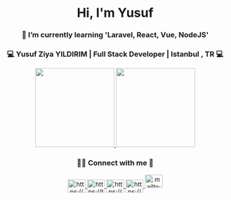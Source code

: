 <div align="center">
    <h1>Hi, I'm Yusuf</h1>
    <h3>🌱 I’m currently learning 'Laravel, React, Vue, NodeJS'</>
</div>



<div align="center">
    <h3>
       💻  Yusuf Ziya YILDIRIM | Full Stack Developer |  Istanbul , TR 💻 
    </h3>
    <a href="https://github.com/yusufziyayildirim">
        <img height="180em" src="https://github-readme-stats-eight-theta.vercel.app/api?username=yusufziyayildirim&show_icons=true&theme=tokyonight&include_all_commits=true&count_private=true"/>
        <img height="180em" src="https://github-readme-stats-eight-theta.vercel.app/api/top-langs/?username=yusufziyayildirim&layout=compact&langs_count=8&theme=tokyonight"/>
    </a>
   
<h3 align="center">🤝🏻 Connect with me 🤝</h3>

<a href="https://www.linkedin.com/in/yusuf-ziya-yildirim-aa2934223/" target="_blank">
        <img align="center" src="https://raw.githubusercontent.com/rahuldkjain/github-profile-readme-generator/master/src/images/icons/Social/linked-in-alt.svg" alt="https://www.linkedin.com/in/yusuf-ziya-yildirim-aa2934223/" height="30" width="40" />
    </a>
    <a href="https://twitter.com/ysfyldrm_49" target="_blank">
        <img align="center" src="https://raw.githubusercontent.com/rahuldkjain/github-profile-readme-generator/master/src/images/icons/Social/twitter.svg" alt="https://twitter.com/ysfyldrm_49" height="30" width="40" />
    </a>
    <a href="https://www.instagram.com/ysfyldrm.49/" target="_blank">
        <img align="center" src="https://raw.githubusercontent.com/rahuldkjain/github-profile-readme-generator/master/src/images/icons/Social/instagram.svg" alt="https://www.instagram.com/ysfyldrm.49/" height="30"        width="40" />
    </a>
    <a href="https://www.instagram.com/ysfyldrm.49/" target="_blank">
        <img align="center" src="https://www.google.com/gmail/about/static-2.0/images/logo-gmail.png?fingerprint=c2eaf4aae389c3f885e97081bb197b97" alt="https://www.instagram.com/ysfyldrm.49/" height="30" width="40" />
    </a>
    <a href="mailto:yusuffziyayildirim@gmail.com" target="_blank">
        <img src="https://www.google.com/gmail/about/static-2.0/images/logo-gmail.png?fingerprint=c2eaf4aae389c3f885e97081bb197b97" alt="mailto:yusuffziyayildirim@gmail.com" height="30" width="40">
    </a>


</div>

